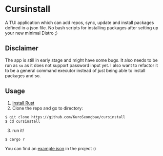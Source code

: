 # Cursinstall
A TUI application which can add repos, sync, update and install packages defined in a json file.
No bash scripts for installing packages after setting up your new minimal Distro ;)

## Disclaimer
The app is still in early stage and might have some bugs. It also needs to be run as `su` as it does not support password input yet. I also want to refactor it to be a general command executor instead of just being able to install packages and so.

## Usage
1. [Install Rust](https://www.rust-lang.org/tools/install)
2. Clone the repo and go to directory:
```
$ git clone https://github.com/KuroSeongbae/cursinstall 
$ cd cursinstall
```
3. run it!
```
$ cargo r
```
You can find an [example json](https://github.com/KuroSeongbae/cursinstall/blob/main/packages.json) in the project :)
